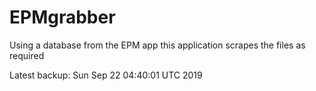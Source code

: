# EPMgrabber
Using a database from the EPM app this application scrapes the files as required


Latest backup: Sun Sep 22 04:40:01 UTC 2019
